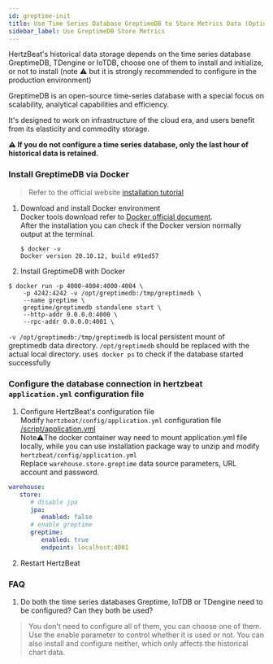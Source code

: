 ```yaml
---
id: greptime-init  
title: Use Time Series Database GreptimeDB to Store Metrics Data (Optional)       
sidebar_label: Use GreptimeDB Store Metrics
---
```


HertzBeat's historical data storage depends on the time series database GreptimeDB, TDengine or IoTDB, choose one of them to install and initialize, or not to install (note ⚠️ but it is strongly recommended to configure in the production environment)

GreptimeDB is an open-source time-series database with a special focus on scalability, analytical capabilities and efficiency.   

It's designed to work on infrastructure of the cloud era, and users benefit from its elasticity and commodity storage.

**⚠️ If you do not configure a time series database, only the last hour of historical data is retained.**  

### Install GreptimeDB via Docker   
> Refer to the official website [installation tutorial](https://docs.greptime.com/getting-started/overview)  
1. Download and install Docker environment     
   Docker tools download refer to [Docker official document](https://docs.docker.com/get-docker/).     
   After the installation you can check if the Docker version normally output at the terminal.
   ```
   $ docker -v
   Docker version 20.10.12, build e91ed57
   ```
2. Install GreptimeDB with Docker   

```shell
$ docker run -p 4000-4004:4000-4004 \
    -p 4242:4242 -v /opt/greptimedb:/tmp/greptimedb \
    --name greptime \
    greptime/greptimedb standalone start \
    --http-addr 0.0.0.0:4000 \
    --rpc-addr 0.0.0.0:4001 \
```
   `-v /opt/greptimedb:/tmp/greptimedb` is local persistent mount of greptimedb data directory. `/opt/greptimedb` should be replaced with the actual local directory.
   use```$ docker ps``` to check if the database started successfully

### Configure the database connection in hertzbeat `application.yml` configuration file  

1. Configure HertzBeat's configuration file   
   Modify `hertzbeat/config/application.yml` configuration file [/script/application.yml](https://github.com/apache/hertzbeat/raw/master/script/application.yml)        
   Note⚠️The docker container way need to mount application.yml file locally, while you can use installation package way to unzip and modify `hertzbeat/config/application.yml`     
   Replace `warehouse.store.greptime` data source parameters, URL account and password.

```yaml
warehouse:
   store:
      # disable jpa
      jpa:
         enabled: false
      # enable greptime   
      greptime:
         enabled: true
         endpoint: localhost:4001
```

2. Restart HertzBeat

### FAQ

1. Do both the time series databases Greptime, IoTDB or TDengine need to be configured? Can they both be used?

> You don't need to configure all of them, you can choose one of them. Use the enable parameter to control whether it is used or not. You can also install and configure neither, which only affects the historical chart data.

